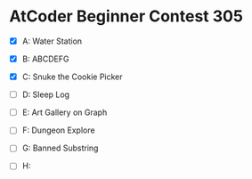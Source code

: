 # AtCoder Beginner Contest 305


- [X] A: Water Station
- [X] B: ABCDEFG
- [X] C: Snuke the Cookie Picker
- [ ] D: Sleep Log
- [ ] E: Art Gallery on Graph
- [ ] F: Dungeon Explore
- [ ] G: Banned Substring
- [ ] H:


